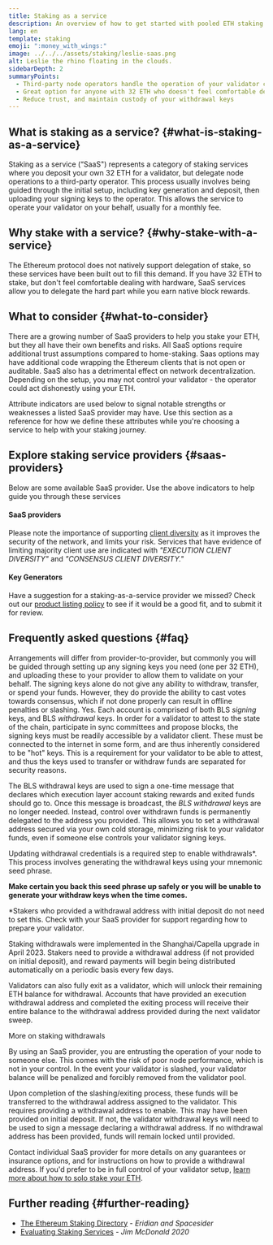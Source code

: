 ```yaml
---
title: Staking as a service
description: An overview of how to get started with pooled ETH staking
lang: en
template: staking
emoji: ":money_with_wings:"
image: ../../../assets/staking/leslie-saas.png
alt: Leslie the rhino floating in the clouds.
sidebarDepth: 2
summaryPoints:
  - Third-party node operators handle the operation of your validator client
  - Great option for anyone with 32 ETH who doesn't feel comfortable dealing with the technical complexity of running a node
  - Reduce trust, and maintain custody of your withdrawal keys
---
```


## What is staking as a service? {#what-is-staking-as-a-service}

Staking as a service (“SaaS") represents a category of staking services where you deposit your own 32 ETH for a validator, but delegate node operations to a third-party operator. This process usually involves being guided through the initial setup, including key generation and deposit, then uploading your signing keys to the operator. This allows the service to operate your validator on your behalf, usually for a monthly fee.

## Why stake with a service? {#why-stake-with-a-service}

The Ethereum protocol does not natively support delegation of stake, so these services have been built out to fill this demand. If you have 32 ETH to stake, but don't feel comfortable dealing with hardware, SaaS services allow you to delegate the hard part while you earn native block rewards.

<CardGrid>
  <Card title="Your own validator" emoji=":desktop_computer:" description="Deposit your own 32 ETH to activate your own set of signing keys that will participate in Ethereum consensus. Monitor your progress with dashboards to watch those ETH rewards accumulate." />    
  <Card title="Easy to start" emoji="🏁" description="Forget about hardware specs, setup, node maintenance and upgrades. SaaS providers let you outsource the hard part by uploading your own signing credentials, allowing them to run a validator on your behalf, for a small cost." />
  <Card title="Limit your risk" emoji=":shield:" description="In many cases users do not have to give up access to the keys that enable withdrawing or transferring staked funds. These are different from the signing keys, and can be stored separately to limit (but not eliminate) your risk as a staker." />
</CardGrid>

<StakingComparison page="saas" />

## What to consider {#what-to-consider}

There are a growing number of SaaS providers to help you stake your ETH, but they all have their own benefits and risks. All SaaS options require additional trust assumptions compared to home-staking. Saas options may have additional code wrapping the Ethereum clients that is not open or auditable. SaaS also has a detrimental effect on network decentralization. Depending on the setup, you may not control your validator - the operator could act dishonestly using your ETH.

Attribute indicators are used below to signal notable strengths or weaknesses a listed SaaS provider may have. Use this section as a reference for how we define these attributes while you're choosing a service to help with your staking journey.

<StakingConsiderations page="saas" />

## Explore staking service providers {#saas-providers}

Below are some available SaaS provider. Use the above indicators to help guide you through these services

<ProductDisclaimer />

#### SaaS providers

<StakingProductsCardGrid category="saas" />

Please note the importance of supporting [client diversity](/developers/docs/nodes-and-clients/client-diversity/) as it improves the security of the network, and limits your risk. Services that have evidence of limiting majority client use are indicated with <em style="text-transform: uppercase;">"execution client diversity"</em> and <em style="text-transform: uppercase;">"consensus client diversity."</em>

#### Key Generators

<StakingProductsCardGrid category="keyGen" />

Have a suggestion for a staking-as-a-service provider we missed? Check out our [product listing policy](/contributing/adding-staking-products/) to see if it would be a good fit, and to submit it for review.

## Frequently asked questions {#faq}

<ExpandableCard title="Who holds my keys?" eventCategory="SaasStaking" eventName="clicked who holds my keys">
Arrangements will differ from provider-to-provider, but commonly you will be guided through setting up any signing keys you need (one per 32 ETH), and uploading these to your provider to allow them to validate on your behalf. The signing keys alone do not give any ability to withdraw, transfer, or spend your funds. However, they do provide the ability to cast votes towards consensus, which if not done properly can result in offline penalties or slashing.
</ExpandableCard>

<ExpandableCard title="So there are two sets of keys?" eventCategory="SaasStaking" eventName="clicked so there are two sets of keys">
Yes. Each account is comprised of both BLS <em>signing</em> keys, and BLS <em>withdrawal</em> keys. In order for a validator to attest to the state of the chain, participate in sync committees and propose blocks, the signing keys must be readily accessible by a validator client. These must be connected to the internet in some form, and are thus inherently considered to be "hot" keys. This is a requirement for your validator to be able to attest, and thus the keys used to transfer or withdraw funds are separated for security reasons.

The BLS withdrawal keys are used to sign a one-time message that declares which execution layer account staking rewards and exited funds should go to. Once this message is broadcast, the <em>BLS withdrawal</em> keys are no longer needed. Instead, control over withdrawn funds is permanently delegated to the address you provided. This allows you to set a withdrawal address secured via your own cold storage, minimizing risk to your validator funds, even if someone else controls your validator signing keys.

Updating withdrawal credentials is a required step to enable withdrawals\*. This process involves generating the withdrawal keys using your mnemonic seed phrase.

<strong>Make certain you back this seed phrase up safely or you will be unable to generate your withdraw keys when the time comes.</strong>

\*Stakers who provided a withdrawal address with initial deposit do not need to set this. Check with your SaaS provider for support regarding how to prepare your validator.
</ExpandableCard>

<ExpandableCard title="When can I withdraw?" eventCategory="SaasStaking" eventName="clicked when can I withdraw">
Staking withdrawals were implemented in the Shanghai/Capella upgrade in April 2023. Stakers need to provide a withdrawal address (if not provided on initial deposit), and reward payments will begin being distributed automatically on a periodic basis every few days.

Validators can also fully exit as a validator, which will unlock their remaining ETH balance for withdrawal. Accounts that have provided an execution withdrawal address and completed the exiting process will receive their entire balance to the withdrawal address provided during the next validator sweep.

<ButtonLink to="/staking/withdrawals/">More on staking withdrawals</ButtonLink>
</ExpandableCard>

<ExpandableCard title="What happens if I get slashed?" eventCategory="SaasStaking" eventName="clicked what happens if I get slashed">
By using an SaaS provider, you are entrusting the operation of your node to someone else. This comes with the risk of poor node performance, which is not in your control. In the event your validator is slashed, your validator balance will be penalized and forcibly removed from the validator pool.

Upon completion of the slashing/exiting process, these funds will be transferred to the withdrawal address assigned to the validator. This requires providing a withdrawal address to enable. This may have been provided on initial deposit. If not, the validator withdrawal keys will need to be used to sign a message declaring a withdrawal address. If no withdrawal address has been provided, funds will remain locked until provided.

Contact individual SaaS provider for more details on any guarantees or insurance options, and for instructions on how to provide a withdrawal address. If you'd prefer to be in full control of your validator setup, <a href="/staking/solo/">learn more about how to solo stake your ETH</a>.
</ExpandableCard>

## Further reading {#further-reading}

- [The Ethereum Staking Directory](https://www.staking.directory/) - _Eridian and Spacesider_
- [Evaluating Staking Services](https://www.attestant.io/posts/evaluating-staking-services/) - _Jim McDonald 2020_
